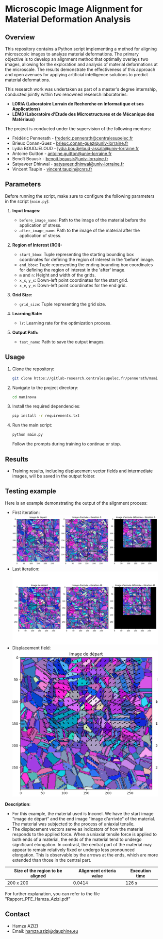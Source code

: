 # Microscopic Image Alignment for Material Deformation Analysis

## Overview

This repository contains a Python script implementing a method for aligning microscopic images to analyze material deformations. The primary objective is to develop an alignment method that optimally overlays two images, allowing for the exploration and analysis of material deformations at the microscale. The results demonstrate the effectiveness of this approach and open avenues for applying artificial intelligence solutions to predict material deformations.

This research work was undertaken as part of a master's degree internship, conducted jointly within two renowned research laboratories:

- **LORIA (Laboratoire Lorrain de Recherche en Informatique et ses Applications)**
- **LEM3 (Laboratoire d’Etude des Microstructures et de Mécanique des Matériaux)**


The project is conducted under the supervision of the following mentors:

- Frédéric Pennerath - frederic.pennerath@centralesupelec.fr
- Brieuc Conan-Guez - brieuc.conan-guez@univ-lorraine.fr
- Lydia BOUDJELOUD - lydia.boudjeloud-assala@univ-lorraine.fr
- Antoine Guitton - antoine.guitton@univ-lorraine.fr
- Benoît Beausir - benoit.beausir@univ-lorraine.fr
- Satyaveer Dhinwal - satyaveer.dhinwal@univ-lorraine.fr
- Vincent Taupin - vincent.taupin@cnrs.fr

## Parameters

Before running the script, make sure to configure the following parameters in the script (`main.py`):

1. **Input Images:**
    - `before_image_name`: Path to the image of the material before the application of stress.
    - `after_image_name`: Path to the image of the material after the application of stress.

2. **Region of Interest (ROI):**
    - `start_bbox`: Tuple representing the starting bounding box coordinates for defining the region of interest in the 'before' image.
    - `end_bbox`: Tuple representing the ending bounding box coordinates for defining the region of interest in the 'after' image.
    - `m` and `n`: Height and width of the grids.
    - `x_s`, `y_s`: Down-left point coordinates for the start grid.
    - `x_e`, `y_e`: Down-left point coordinates for the end grid.

4. **Grid Size:**
    - `grid_size`: Tuple representing the grid size.

5. **Learning Rate:**
    - `lr`: Learning rate for the optimization process.

6. **Output Path:**
    - `test_name`: Path to save the output images.

## Usage

1. Clone the repository:

    ```bash
    git clone https://gitlab-research.centralesupelec.fr/pennerath/maminova
    ```


2. Navigate to the project directory:

    ```bash
    cd maminova
    ```

3. Install the required dependencies:

    ```bash
    pip install -r requirements.txt
    ```

4. Run the main script:

    ```bash
    python main.py
    ```

    Follow the prompts during training to continue or stop.

## Results

- Training results, including displacement vector fields and intermediate images, will be saved in the output folder.

## Testing example

Here is an example demonstrating the output of the alignment process:

- First iteration: ![Image1](test_conv.png)
- Last iteration: ![Image2](test_init.png)
- Displacement field: ![Image3](displacement_field.png)

**Description:**
- For this example, the material used is Inconel.
We have the start image "image de départ" and the end image "image d'arrivée" of the material. The material was subjected to the process of uniaxial tensile.
- The displacement vectors serve as indicators of how the material responds to the applied force. When a uniaxial tensile force is applied to both ends of a material, the ends of the material tend to undergo significant elongation. In contrast, the central part of the material may appear to remain relatively fixed or undergo less pronounced elongation. This is observable by the arrows at the ends, which are more extended than those in the central part.



|Size of the region to be aligned| Alignment criteria value| Execution time |
| -------------- | ------------------- | -------------- |
| 200 x 200      | 0.0414              | 126 s          |

For further explanation, you can refer to the file "Rapport_PFE_Hamza_Azizi.pdf"

## Contact

- Hamza AZIZI
- Email: hamza.azizi@dauphine.eu
